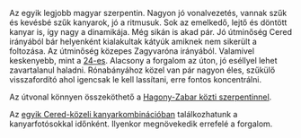 Az egyik legjobb magyar szerpentin. Nagyon jó vonalvezetés, vannak szűk és kevésbé szűk kanyarok, jó a ritmusuk. Sok az emelkedő, lejtő és döntött kanyar is, így nagy a dinamikája. Még sikán is akad pár. Jó útminőség Cered irányából bár helyenként kialakultak kátyúk amiknek nem sikerült a foltozása. Az útminőség közepes Zagyvaróna irányából. Valamivel keskenyebb, mint a [24-es](#24Paradsasvar). Alacsony a forgalom az úton, jó eséllyel lehet zavartalanul haladni. Rónabányához közel van pár nagyon éles, szűkülő visszafordító ahol igencsak le kell lassítani, erre fontos koncentrálni.

Az útvonal könnyen összeköthető a [Hagony-Zabar közti szerpentinnel](#HagonyZabar).

Az [egyik Cered-közeli kanyarkombinációban](#geo:Kanyarfot%C3%B3s%20Pont@48.137889,19.952361/?b=Ide%20id%C5%91nk%C3%A9nt%20kitelep%C3%BCl%20a%20%5BKanyarfot%C3%B3%5D%28https://kanyarfoto.com/hu%29,%20akik%20k%C3%A9pet%20k%C3%A9sz%C3%ADthetnek%20a%20kanyarg%C3%A1sodr%C3%B3l.) találkozhatunk a kanyarfotósokkal időnként. Ilyenkor megnövekedik errefelé a forgalom.
